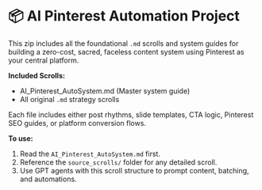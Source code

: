 # 📦 AI Pinterest Automation Project

This zip includes all the foundational `.md` scrolls and system guides for building a zero-cost, sacred, faceless content system using Pinterest as your central platform.

**Included Scrolls:**
- AI_Pinterest_AutoSystem.md (Master system guide)
- All original `.md` strategy scrolls

Each file includes either post rhythms, slide templates, CTA logic, Pinterest SEO guides, or platform conversion flows.

**To use:**
1. Read the `AI_Pinterest_AutoSystem.md` first.
2. Reference the `source_scrolls/` folder for any detailed scroll.
3. Use GPT agents with this scroll structure to prompt content, batching, and automations.
